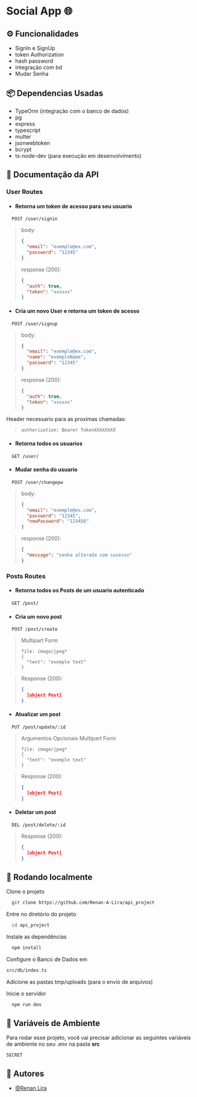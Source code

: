 
# Social App 🌐


## ⚙ Funcionalidades

- SignIn e SignUp
- token Authorization
- hash password
- integração com bd
- Mudar Senha

## 📦 Dependencias Usadas

- TypeOrm (integração com o banco de dados)
- pg
- express
- typescript
- multer
- jsonwebtoken
- bcrypt
- ts-node-dev (para execução em desenvolvimento)


## 📔 Documentação da API

### User Routes

- #### Retorna um token de acesso para seu usuario

```http
  POST /user/signin
```
>body:
>```json
>{
>	"email": "exemple@ex.com",
>	"password": "12345"
>}
>```

>response (200): 
>```json
>{
>	"auth": true,
>	"token": "xxxxxx"
>}
>```

- #### Cria um novo User e retorna um token de acesso

```http
  POST /user/signup
```

>body:
>```json
>{
>	"email": "exemple@ex.com",
>	"name": "exempleName",
>	"password": "12345"
>}
>```

>response (200): 
>```json
>{
>	"auth": true,
>	"token": "xxxxxx"
>}
>```

Header necessario para as proximas chamadas:
>```
>authorization: Bearer TokenXXXXXXXX
>```

- #### Retorna todos os usuarios

```http
  GET /user/
```

- #### Mudar senha do usuario

```http
  POST /user/changepw
```

>body:
>```json
>{
>	"email": "exemple@ex.com",
>	"password": "12345",
>	"newPassword": "123456"
>}
>```

>response (200): 
>```json
>{
>	"message": "senha alterada com sucesso" 
>}
>```



### Posts Routes

- #### Retorna todos os Posts de um usuario autenticado

```http
  GET /post/
```

- #### Cria um novo post

```http
  POST /post/create
```
> Multipart Form
> ``` Multipart Form
> file: image/jpeg*
> {
> 	"text": "exemple text"
> }
> ```

> Response (200): 
> ```json
> {
>	[object Post]
> }
> ```

- #### Atualizar um post

```http
  PUT /post/update/:id
```
> Argumentos Opcionais
> Multipart Form
> ``` Multipart Form
> file: image/jpeg*
> {
> 	"text": "exemple text"
> }
> ```

> Response (200): 
> ```json
> {
>	[object Post]
> }
> ```


- #### Deletar um post

```http
  DEL /post/delete/:id
```
> Response (200): 
> ```json
> {
>	[object Post]
> }
> ```


## 🚀 Rodando localmente


Clone o projeto

```bash
  git clone https://github.com/Renan-A-Lira/api_project
```

Entre no diretório do projeto

```bash
  cd api_project
```

Instale as dependências

```bash
  npm install
```

Configure o Banco de Dados em

```bash
src/db/index.ts
```

Adicione as pastas tmp/uploads (para o envio de arquivos)




Inicie o servidor

```bash
  npm run dev
```


## 💾 Variáveis de Ambiente

Para rodar esse projeto, você vai precisar adicionar as seguintes variáveis de ambiente no seu .env na pasta **src**

`SECRET`


## 🧔 Autores

- [@Renan Lira](https://www.github.com/Renan-A-Lira)

